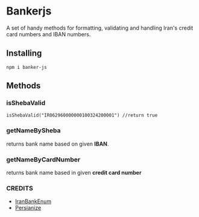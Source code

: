 # Bankerjs
A set of handy methods for formatting, validating and handling Iran's credit card numbers and IBAN numbers.
## Installing
`npm i banker-js`
## Methods
### isShebaValid
`isShebaValid("IR062960000000100324200001") //return true`

### getNameBySheba
returns bank name based on given **IBAN**.

### getNameByCardNumber
returns bank name based in given **credit card number**



### CREDITS

 - [IranBankEnum](https://github.com/badrnezhad/IranBankEnum)
 - [Persianize](https://github.com/opencafe/persianize-node)

